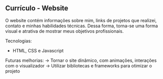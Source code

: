 ## Currículo - Website

O website contém informações sobre mim, links de projetos que realizei, contato e minhas habilidades técnicas. Dessa forma, torna-se uma forma visual e atrativa de mostrar meus objetivos profissionais.

Tecnologias:
- HTML, CSS e Javascript

Futuras melhorias:
-> Tornar o site dinâmico, com animações, interações com o visualizador
-> Utilizar bibliotecas e frameworks para otimizar o projeto

